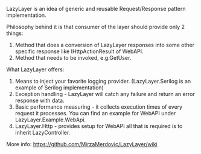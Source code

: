 LazyLayer is an idea of generic and reusable Request/Response pattern implementation.

Philosophy behind it is that consumer of the layer should provide only 2 things:
 1. Method that does a conversion of LazyLayer responses into some other specific response like IHttpActionResult of WebAPI.
 2. Method that needs to be invoked, e.g.GetUser.

What LazyLayer offers:
 1. Means to inject your favorite logging provider. (LazyLayer.Serilog is an example of Serilog implementation)
 2. Exception handling - LazyLayer will catch any failure and return an error response with data.
 3. Basic performance measuring - it collects execution times of every request it processes.
 You can find an example for WebAPI under LazyLayer.Example.WebApi.
 4. LazyLayer.Http - provides setup for WebAPI all that is required is to inherit LazyController.

More info: https://github.com/MirzaMerdovic/LazyLayer/wiki
